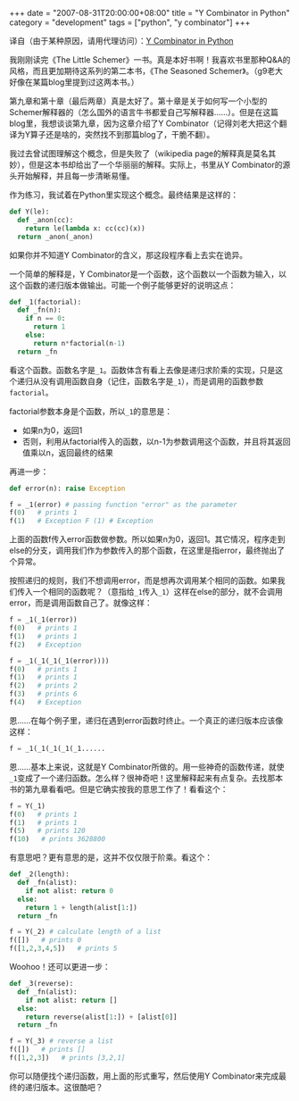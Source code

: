 +++
date = "2007-08-31T20:00:00+08:00"
title = "Y Combinator in Python"
category = "development"
tags = ["python", "y combinator"]
+++

译自（由于某种原因，请用代理访问）：[Y Combinator in Python](http://siddhi.blogspot.com/2007/08/y-combinator-in-python.html)

<!--more-->

我刚刚读完《The Little Schemer》一书。真是本好书啊！我喜欢书里那种Q&A的风格，而且更加期待这系列的第二本书，《The Seasoned Schemer》。（g9老大好像在某篇blog里提到过这两本书。）

第九章和第十章（最后两章）真是太好了。第十章是关于如何写一个小型的Schemer解释器的（怎么国外的语言牛书都爱自己写解释器……）。但是在这篇 blog里，我想谈谈第九章，因为这章介绍了Y Combinator（记得刘老大把这个翻译为Y算子还是啥的，突然找不到那篇blog了，干脆不翻）。

我过去曾试图理解这个概念，但是失败了（wikipedia page的解释真是莫名其妙），但是这本书却给出了一个华丽丽的解释。实际上，书里从Y Combinator的源头开始解释，并且每一步清晰易懂。

作为练习，我试着在Python里实现这个概念。最终结果是这样的：

``` python
def Y(le):
  def _anon(cc):
    return le(lambda x: cc(cc)(x))
  return _anon(_anon)
```

如果你并不知道Y Combinator的含义，那这段程序看上去实在诡异。

一个简单的解释是，Y Combinator是一个函数，这个函数以一个函数为输入，以这个函数的递归版本做输出。可能一个例子能够更好的说明这点：

``` python
def _1(factorial):
  def _fn(n):
    if n == 0:
      return 1
    else:
      return n*factorial(n-1)
  return _fn
```

看这个函数。函数名字是`_1`。函数体含有看上去像是递归求阶乘的实现，只是这个递归从没有调用函数自身（记住，函数名字是`_1`），而是调用的函数参数`factorial`。

factorial参数本身是个函数，所以`_1`的意思是：

- 如果n为0，返回1
- 否则，利用从factorial传入的函数，以n-1为参数调用这个函数，并且将其返回值乘以n，返回最终的结果

再进一步：

``` python
def error(n): raise Exception

f = _1(error) # passing function "error" as the parameter
f(0)   # prints 1
f(1)   # Exception F (1) # Exception
```

上面的函数f传入error函数做参数。所以如果n为0，返回1。其它情况，程序走到else的分支，调用我们作为参数传入的那个函数，在这里是指error，最终抛出了个异常。

按照递归的规则，我们不想调用error，而是想再次调用某个相同的函数。如果我们传入一个相同的函数呢？（意指给`_1`传入`_1`）这样在else的部分，就不会调用error，而是调用函数自己了。就像这样：

``` python
f = _1(_1(error))
f(0)   # prints 1
f(1)   # prints 1
f(2)   # Exception

f = _1(_1(_1(_1(error))))
f(0)   # prints 1
f(1)   # prints 1
f(2)   # prints 2
f(3)   # prints 6
f(4)   # Exception
```

恩……在每个例子里，递归在遇到error函数时终止。一个真正的递归版本应该像这样：

``` python
f = _1(_1(_1(_1(_1......
```

恩……基本上来说，这就是Y Combinator所做的。用一些神奇的函数传递，就使`_1`变成了一个递归函数。怎么样？很神奇吧！这里解释起来有点复杂。去找那本书的第九章看看吧。但是它确实按我的意思工作了！看看这个：

``` python
f = Y(_1)
f(0)   # prints 1
f(1)   # prints 1
f(5)   # prints 120
f(10)   # prints 3628800
```

有意思吧？更有意思的是，这并不仅仅限于阶乘。看这个：

``` python
def _2(length):
  def _fn(alist):
    if not alist: return 0
  else:
    return 1 + length(alist[1:])
  return _fn

f = Y(_2) # calculate length of a list
f([])   # prints 0
f([1,2,3,4,5])   # prints 5
```

Woohoo！还可以更进一步：

``` python
def _3(reverse):
  def _fn(alist):
    if not alist: return []
  else:
    return reverse(alist[1:]) + [alist[0]]
  return _fn

f = Y(_3) # reverse a list
f([])   # prints []
f([1,2,3])   # prints [3,2,1]
```

你可以随便找个递归函数，用上面的形式重写，然后使用Y Combinator来完成最终的递归版本。这很酷吧？
